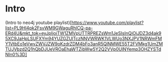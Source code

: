 # Intro

(Intro to neo4j youtube playlist)[https://www.youtube.com/playlist?list=PL9Hl4pk2FsvWM9GWaguRhlCQ-pa-ERd4U&mkt_tok=eyJpIjoiTW1ZMVpUTTRPREZsWm1JeSIsInQiOiJDZ3d4ak95XC9JaHpLSUFXYm94YUZGZUlTczNNVWRWK1VLWUo3NXJPV1NRWmFMY1VtbEo1eVwvZWVJZW9oKzdrZDM4bFo3anR5QlNMWE55T2FVMkg1UmZMTUJVbzd2Q1hQbDJUeVROaEhaWTZibWw5Y2Q2VVp0UlNYemp3OHZYSTdNIn0%3D]
